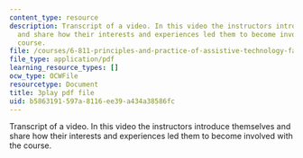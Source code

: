 ```yaml
---
content_type: resource
description: Transcript of a video. In this video the instructors introduce themselves
  and share how their interests and experiences led them to become involved with the
  course.
file: /courses/6-811-principles-and-practice-of-assistive-technology-fall-2014/b5863191597a8116ee39a434a38586fc_yqrQ9dKPV78.pdf
file_type: application/pdf
learning_resource_types: []
ocw_type: OCWFile
resourcetype: Document
title: 3play pdf file
uid: b5863191-597a-8116-ee39-a434a38586fc
---
```

Transcript of a video. In this video the instructors introduce themselves and share how their interests and experiences led them to become involved with the course.

